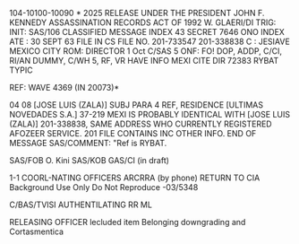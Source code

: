 104-10100-10090 * 2025 RELEASE UNDER THE PRESIDENT JOHN F. KENNEDY ASSASSINATION RECORDS ACT OF 1992
W. GLAERI/DI
TRIG:
INIT:
SAS/106
CLASSIFIED MESSAGE
INDEX 43 SECRET
7646 ONO INDEX
ATE
: 30 SEPT 63 FILE IN CS FILE NO. 201-733547
201-338838
C
: JESIAVE MEXICO CITY
ROM: DIRECTOR
1 Oct
C/SAS 5
ONF:
FO! DOP, ADDP, C/CI, RI/AN DUMMY, C/WH 5, RF, VR
HAVE INFO MEXI
CITE DIR 72383
RYBAT TYPIC

REF: WAVE 4369 (IN 20073)*

04
08
[JOSE LUIS (ZALA)] SUBJ PARA 4 REF, RESIDENCE [ULTIMAS NOVEDADES S.A.]
37-219 MEXI IS PROBABLY IDENTICAL WITH [JOSE LUIS (ZALA)] 201-338838, SAME
ADDRESS WHO CURRENTLY REGISTERED AFOZEER SERVICE. 201 FILE CONTAINS INC
OTHER INFO.
END OF MESSAGE
SAS/COMMENT: "Ref is RYBAT.

SAS/FOB O. Kini
SAS/KOB
GAS/CI (in draft)

1-1 COORL-NATING OFFICERS
ARCRRA
(by phone)
RETURN TO CIA
Background Use Only
Do Not Reproduce
-03/5348

C/BAS/TVISI
AUTHENTILATING
RR
ML

RELEASING OFFICER
lecluded item Belonging
downgrading and
Cortasmentica
